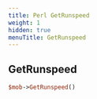 ```yaml
---
title: Perl GetRunspeed
weight: 1
hidden: true
menuTitle: GetRunspeed
---
```

## GetRunspeed
```perl
$mob->GetRunspeed()
```
